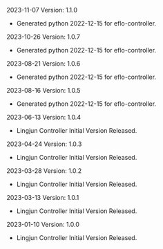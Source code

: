 2023-11-07 Version: 1.1.0
- Generated python 2022-12-15 for eflo-controller.

2023-10-26 Version: 1.0.7
- Generated python 2022-12-15 for eflo-controller.

2023-08-21 Version: 1.0.6
- Generated python 2022-12-15 for eflo-controller.

2023-08-16 Version: 1.0.5
- Generated python 2022-12-15 for eflo-controller.

2023-06-13 Version: 1.0.4
- Lingjun Controller Initial Version Released.

2023-04-24 Version: 1.0.3
- Lingjun Controller Initial Version Released.

2023-03-28 Version: 1.0.2
- Lingjun Controller Initial Version Released.

2023-03-13 Version: 1.0.1
- Lingjun Controller Initial Version Released.

2023-01-10 Version: 1.0.0
- Lingjun Controller Initial Version Released.

